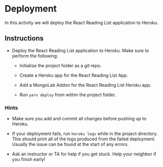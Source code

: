 # Deployment

In this activity we will deploy the React Reading List application to Heroku.

## Instructions

* Deploy the React Reading List application to Heroku. Make sure to perform the following:

  * Initialize the project folder as a git repo.

  * Create a Heroku app for the React Reading List App.

  * Add a MongoLab Addon for the React Reading List Heroku app.

  * Run `yarn deploy` from within the project folder.

### Hints

* Make sure you add and commit all changes before pushing up to Heroku.

* If your deployment fails, run `heroku logs` while in the project directory. This should print all of the logs produced from the failed deployment. Usually the issue can be found at the start of any errors.

* Ask an instructor or TA for help if you get stuck. Help your neighbor if you finish early!
